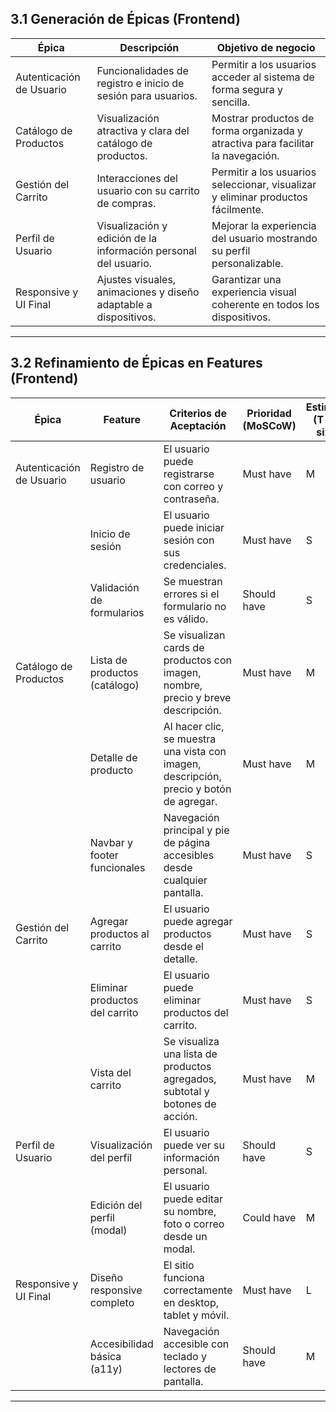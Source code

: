 ## 3.1 Generación de Épicas (Frontend)

| Épica                    | Descripción                                                                 | Objetivo de negocio                                                                 |
|-------------------------|------------------------------------------------------------------------------|--------------------------------------------------------------------------------------|
| Autenticación de Usuario| Funcionalidades de registro e inicio de sesión para usuarios.               | Permitir a los usuarios acceder al sistema de forma segura y sencilla.             |
| Catálogo de Productos   | Visualización atractiva y clara del catálogo de productos.                 | Mostrar productos de forma organizada y atractiva para facilitar la navegación.    |
| Gestión del Carrito     | Interacciones del usuario con su carrito de compras.                       | Permitir a los usuarios seleccionar, visualizar y eliminar productos fácilmente.   |
| Perfil de Usuario       | Visualización y edición de la información personal del usuario.            | Mejorar la experiencia del usuario mostrando su perfil personalizable.             |
| Responsive y UI Final   | Ajustes visuales, animaciones y diseño adaptable a dispositivos.           | Garantizar una experiencia visual coherente en todos los dispositivos.             |

---

## 3.2 Refinamiento de Épicas en Features (Frontend)

| Épica                    | Feature                           | Criterios de Aceptación                                                                 | Prioridad (MoSCoW) | Estimación (T-shirt sizing) |
|-------------------------|------------------------------------|------------------------------------------------------------------------------------------|--------------------|-----------------------------|
| Autenticación de Usuario| Registro de usuario                | El usuario puede registrarse con correo y contraseña.                                    | Must have          | M                           |
|                         | Inicio de sesión                   | El usuario puede iniciar sesión con sus credenciales.                                    | Must have          | S                           |
|                         | Validación de formularios          | Se muestran errores si el formulario no es válido.                                       | Should have        | S                           |
| Catálogo de Productos   | Lista de productos (catálogo)      | Se visualizan cards de productos con imagen, nombre, precio y breve descripción.         | Must have          | M                           |
|                         | Detalle de producto                | Al hacer clic, se muestra una vista con imagen, descripción, precio y botón de agregar.  | Must have          | M                           |
|                         | Navbar y footer funcionales        | Navegación principal y pie de página accesibles desde cualquier pantalla.                | Must have          | S                           |
| Gestión del Carrito     | Agregar productos al carrito       | El usuario puede agregar productos desde el detalle.                                     | Must have          | S                           |
|                         | Eliminar productos del carrito     | El usuario puede eliminar productos del carrito.                                         | Must have          | S                           |
|                         | Vista del carrito                  | Se visualiza una lista de productos agregados, subtotal y botones de acción.             | Must have          | M                           |
| Perfil de Usuario       | Visualización del perfil           | El usuario puede ver su información personal.                                            | Should have        | S                           |
|                         | Edición del perfil (modal)         | El usuario puede editar su nombre, foto o correo desde un modal.                        | Could have         | M                           |
| Responsive y UI Final   | Diseño responsive completo         | El sitio funciona correctamente en desktop, tablet y móvil.                              | Must have          | L                                              |
|                         | Accesibilidad básica (a11y)        | Navegación accesible con teclado y lectores de pantalla.                                 | Should have        | M                           |

---


